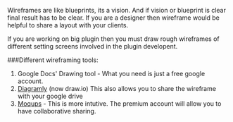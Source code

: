 Wireframes are like blueprints, its a vision. And if vision or blueprint is clear final result has to be clear. If you are a designer then wireframe would be helpful to share a layout with your clients.

If you are working on big plugin then you must draw rough wireframes of different setting screens involved in the plugin developent.

###Different wireframing tools:
1. Google Docs' Drawing tool - What you need is just a free google account.
2. [Diagramly](https://www.draw.io/) (now draw.io) This also allows you to share the wireframe with your google drive
3. [Moqups](https://moqups.com/) - This is more intutive. The premium account will allow you to have collaborative sharing.

